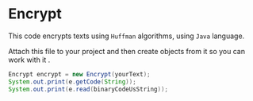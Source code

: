 # Encrypt
This code encrypts texts using ```Huffman``` algorithms, using ```Java``` language. 

Attach this file to your project and then create objects from it so you can work with it .
```java
Encrypt encrypt = new Encrypt(yourText);
System.out.print(e.getCode(String));
System.out.print(e.read(binaryCodeUsString));
```
